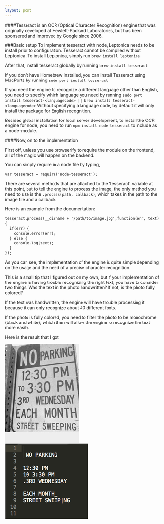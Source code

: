 ```yaml
---
layout: post
---
```



####Tesseract is an OCR (Optical Character Recognition) engine that was originally developed at Hewlett-Packard Laboratories, but has been sponsered and improved by Google since 2006.

###Basic setup
To implement tesseract with node, Leptonica needs to be install prior to configuration. Tesseract cannot be compiled without Leptonica. To install Leptonica, simply run `brew install leptonica`

After that, install tesseract globally by running `brew install tesseract`

If you don't have Homebrew installed, you can install Tesseract using MacPorts by running `sudo port install tesseract`

If you need the engine to recognize a different language other than English, you need to specify which language you need by running `sudo port install tesseract-<languagecode> || brew install tesseract-<languagecode>`
Without specifying a language code, by default it will only install the package for English recognition.

Besides global installation for local server development, to install the OCR engine for node, you need to run `npm install node-tesseract` to include as a node-module.

####Now, on to the implementation

First off, unless you use browserify to require the module on the frontend, all of the magic will happen on the backend.

You can simply require in a node file by typing,

    var tesseract = require('node-tesseract');

There are several methods that are attached to the 'tesseract' variable at this point, but to tell the engine to process the image, the only method you need to use is the `.process(path, callback)`, which takes in the path to the image file and a callback.

Here is an example from the documentation:

    tesseract.process(__dirname + '/path/to/image.jpg',function(err, text) {
      if(err) {
        console.error(err);
      } else {
        console.log(text);
      }
    });

As you can see, the implementation of the engine is quite simple depending on the usage and the need of a precise character recognition.

This is a small tip that I figured out on my own, but if your implementation of the engine is having trouble recognizing the right text, you have to consider two things. Was the text in the photo handwritten? If not, is the photo fully colored?

If the text was handwritten, the engine will have trouble processing it because it can only recognize about 40 different fonts.

If the photo is fully colored, you need to filter the photo to be monochrome (black and white), which then will allow the engine to recognize the text more easily.

Here is the result that I got

<img src="./../images/tesseract.jpg"/>
<img src="./../images/tesseract2.png"/>
